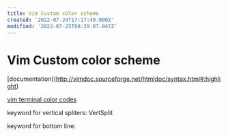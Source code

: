 ```yaml
---
title: Vim Custom color scheme
created: '2022-07-24T17:17:40.000Z'
modified: '2022-07-25T08:39:07.047Z'
---
```


# Vim Custom color scheme

[documentation[(http://vimdoc.sourceforge.net/htmldoc/syntax.html#:highlight)

[vim terminal color codes](https://www.ditig.com/256-colors-cheat-sheet)

keyword for vertical spliters:
VertSplit

keyword for bottom line:
